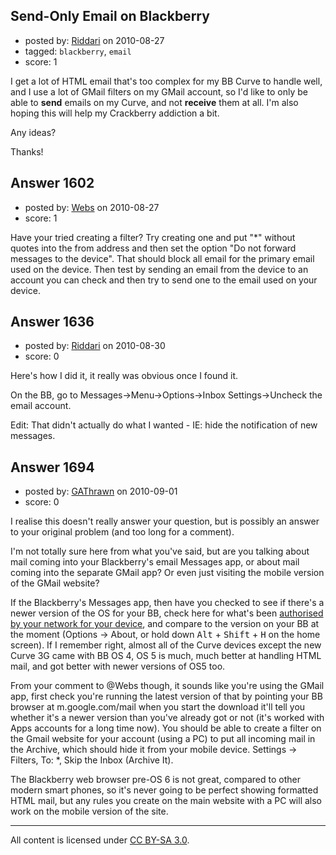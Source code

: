 ## Send-Only Email on Blackberry

- posted by: [Riddari](https://stackexchange.com/users/-1/1020-riddari) on 2010-08-27
- tagged: `blackberry`, `email`
- score: 1

<p>I get a lot of HTML email that's too complex for my BB Curve to handle well, and I use a lot of GMail filters on my GMail account, so I'd like to only be able to <strong>send</strong> emails on my Curve, and not <strong>receive</strong> them at all.  I'm also hoping this will help my Crackberry addiction a bit.</p>

<p>Any ideas?</p>

<p>Thanks!</p>



## Answer 1602

- posted by: [Webs](https://stackexchange.com/users/-1/904-webs) on 2010-08-27
- score: 1

<p>Have your tried creating a filter? Try creating one and put "*" without quotes into the from address and then set the option "Do not forward messages to the device". That should block all email for the primary email used on the device. Then test by sending an email from the device to an account you can check and then try to send one to the email used on your device.</p>



## Answer 1636

- posted by: [Riddari](https://stackexchange.com/users/-1/1020-riddari) on 2010-08-30
- score: 0

<p>Here's how I did it, it really was obvious once I found it.</p>

<p>On the BB, go to Messages->Menu->Options->Inbox Settings->Uncheck the email account.</p>

<p>Edit: That didn't actually do what I wanted - IE: hide the notification of new messages.</p>



## Answer 1694

- posted by: [GAThrawn](https://stackexchange.com/users/-1/171-gathrawn) on 2010-09-01
- score: 0

<p>I realise this doesn't really answer your question, but is possibly an answer to your original problem (and too long for a comment).</p>

<p>I'm not totally sure here from what you've said, but are you talking about mail coming into your Blackberry's email Messages app, or about mail coming into the separate GMail app? Or even just visiting the mobile version of the GMail website?</p>

<p>If the Blackberry's Messages app, then have you checked to see if there's a newer version of the OS for your BB, check here for what's been <a href="http://na.blackberry.com/eng/support/downloads/download_sites.jsp" rel="nofollow">authorised by your network for your device</a>, and compare to the version on your BB at the moment (Options -> About, or hold down <kbd>Alt</kbd> + <kbd>Shift</kbd> + <kbd>H</kbd> on the home screen). If I remember right, almost all of the Curve devices except the new Curve 3G came with BB OS 4, OS 5 is much, much better at handling HTML mail, and got better with newer versions of OS5 too.</p>

<p>From your comment to @Webs though, it sounds like you're using the GMail app, first check you're running the latest version of that by pointing your BB browser at m.google.com/mail  when you start the download it'll tell you whether it's a newer version than you've already got or not (it's worked with Apps accounts for a long time now). You should be able to create a filter on the Gmail website for your account (using a PC) to put all incoming mail in the Archive, which should hide it from your mobile device. Settings -> Filters, To: *, Skip the Inbox (Archive It).</p>

<p>The Blackberry web browser pre-OS 6 is not great, compared to other modern smart phones, so it's never going to be perfect showing formatted HTML mail, but any rules you create on the main website with a PC will also work on the mobile version of the site.</p>




---

All content is licensed under [CC BY-SA 3.0](https://creativecommons.org/licenses/by-sa/3.0/).
